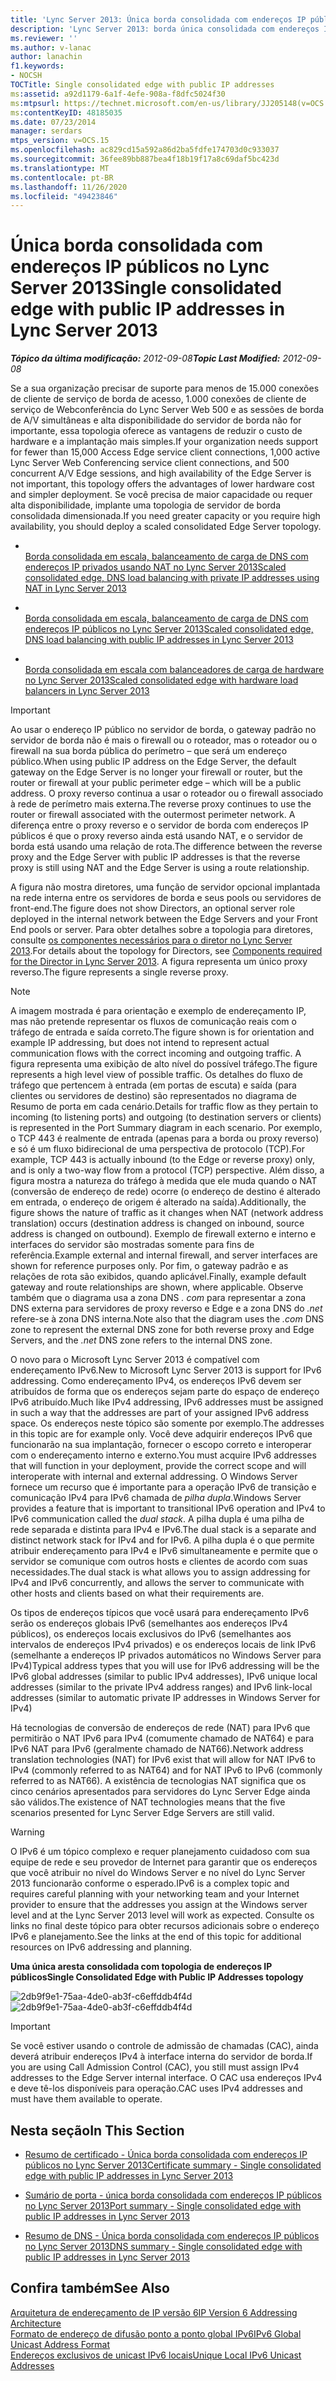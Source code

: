 ```yaml
---
title: 'Lync Server 2013: Única borda consolidada com endereços IP públicos'
description: 'Lync Server 2013: borda única consolidada com endereços IP públicos.'
ms.reviewer: ''
ms.author: v-lanac
author: lanachin
f1.keywords:
- NOCSH
TOCTitle: Single consolidated edge with public IP addresses
ms:assetid: a92d1179-6a1f-4efe-908a-f8dfc5024f30
ms:mtpsurl: https://technet.microsoft.com/en-us/library/JJ205148(v=OCS.15)
ms:contentKeyID: 48185035
ms.date: 07/23/2014
manager: serdars
mtps_version: v=OCS.15
ms.openlocfilehash: ac829cd15a592a86d2ba5fdfe174703d0c933037
ms.sourcegitcommit: 36fee89bb887bea4f18b19f17a8c69daf5bc423d
ms.translationtype: MT
ms.contentlocale: pt-BR
ms.lasthandoff: 11/26/2020
ms.locfileid: "49423846"
---
```

# <a name="single-consolidated-edge-with-public-ip-addresses-in-lync-server-2013"></a><span data-ttu-id="5c7f9-103">Única borda consolidada com endereços IP públicos no Lync Server 2013</span><span class="sxs-lookup"><span data-stu-id="5c7f9-103">Single consolidated edge with public IP addresses in Lync Server 2013</span></span>

<div data-xmlns="http://www.w3.org/1999/xhtml">

<div class="topic" data-xmlns="http://www.w3.org/1999/xhtml" data-msxsl="urn:schemas-microsoft-com:xslt" data-cs="https://msdn.microsoft.com/">

<div data-asp="https://msdn2.microsoft.com/asp">



</div>

<div id="mainSection">

<div id="mainBody"><span data-ttu-id="5c7f9-104">

<span> </span></span><span class="sxs-lookup"><span data-stu-id="5c7f9-104">

<span> </span></span></span>

<span data-ttu-id="5c7f9-105">_**Tópico da última modificação:** 2012-09-08_</span><span class="sxs-lookup"><span data-stu-id="5c7f9-105">_**Topic Last Modified:** 2012-09-08_</span></span>

<span data-ttu-id="5c7f9-106">Se a sua organização precisar de suporte para menos de 15.000 conexões de cliente de serviço de borda de acesso, 1.000 conexões de cliente de serviço de Webconferência do Lync Server Web 500 e as sessões de borda de A/V simultâneas e alta disponibilidade do servidor de borda não for importante, essa topologia oferece as vantagens de reduzir o custo de hardware e a implantação mais simples.</span><span class="sxs-lookup"><span data-stu-id="5c7f9-106">If your organization needs support for fewer than 15,000 Access Edge service client connections, 1,000 active Lync Server Web Conferencing service client connections, and 500 concurrent A/V Edge sessions, and high availability of the Edge Server is not important, this topology offers the advantages of lower hardware cost and simpler deployment.</span></span> <span data-ttu-id="5c7f9-107">Se você precisa de maior capacidade ou requer alta disponibilidade, implante uma topologia de servidor de borda consolidada dimensionada.</span><span class="sxs-lookup"><span data-stu-id="5c7f9-107">If you need greater capacity or you require high availability, you should deploy a scaled consolidated Edge Server topology.</span></span>

  - <span></span>  
    [<span data-ttu-id="5c7f9-108">Borda consolidada em escala, balanceamento de carga de DNS com endereços IP privados usando NAT no Lync Server 2013</span><span class="sxs-lookup"><span data-stu-id="5c7f9-108">Scaled consolidated edge, DNS load balancing with private IP addresses using NAT in Lync Server 2013</span></span>](lync-server-2013-scaled-consolidated-edge-dns-load-balancing-with-private-ip-addresses-using-nat.md)

  - <span></span>  
    [<span data-ttu-id="5c7f9-109">Borda consolidada em escala, balanceamento de carga de DNS com endereços IP públicos no Lync Server 2013</span><span class="sxs-lookup"><span data-stu-id="5c7f9-109">Scaled consolidated edge, DNS load balancing with public IP addresses in Lync Server 2013</span></span>](lync-server-2013-scaled-consolidated-edge-dns-load-balancing-with-public-ip-addresses.md)

  - <span></span>  
    [<span data-ttu-id="5c7f9-110">Borda consolidada em escala com balanceadores de carga de hardware no Lync Server 2013</span><span class="sxs-lookup"><span data-stu-id="5c7f9-110">Scaled consolidated edge with hardware load balancers in Lync Server 2013</span></span>](lync-server-2013-scaled-consolidated-edge-with-hardware-load-balancers.md)

<div>


> [!IMPORTANT]  
> <span data-ttu-id="5c7f9-111">Ao usar o endereço IP público no servidor de borda, o gateway padrão no servidor de borda não é mais o firewall ou o roteador, mas o roteador ou o firewall na sua borda pública do perímetro – que será um endereço público.</span><span class="sxs-lookup"><span data-stu-id="5c7f9-111">When using public IP address on the Edge Server, the default gateway on the Edge Server is no longer your firewall or router, but the router or firewall at your public perimeter edge – which will be a public address.</span></span> <span data-ttu-id="5c7f9-112">O proxy reverso continua a usar o roteador ou o firewall associado à rede de perímetro mais externa.</span><span class="sxs-lookup"><span data-stu-id="5c7f9-112">The reverse proxy continues to use the router or firewall associated with the outermost perimeter network.</span></span> <span data-ttu-id="5c7f9-113">A diferença entre o proxy reverso e o servidor de borda com endereços IP públicos é que o proxy reverso ainda está usando NAT, e o servidor de borda está usando uma relação de rota.</span><span class="sxs-lookup"><span data-stu-id="5c7f9-113">The difference between the reverse proxy and the Edge Server with public IP addresses is that the reverse proxy is still using NAT and the Edge Server is using a route relationship.</span></span>



</div>

<span data-ttu-id="5c7f9-114">A figura não mostra diretores, uma função de servidor opcional implantada na rede interna entre os servidores de borda e seus pools ou servidores de front-end.</span><span class="sxs-lookup"><span data-stu-id="5c7f9-114">The figure does not show Directors, an optional server role deployed in the internal network between the Edge Servers and your Front End pools or server.</span></span> <span data-ttu-id="5c7f9-115">Para obter detalhes sobre a topologia para diretores, consulte [os componentes necessários para o diretor no Lync Server 2013](lync-server-2013-components-required-for-the-director.md).</span><span class="sxs-lookup"><span data-stu-id="5c7f9-115">For details about the topology for Directors, see [Components required for the Director in Lync Server 2013](lync-server-2013-components-required-for-the-director.md).</span></span> <span data-ttu-id="5c7f9-116">A figura representa um único proxy reverso.</span><span class="sxs-lookup"><span data-stu-id="5c7f9-116">The figure represents a single reverse proxy.</span></span>

<div>


> [!NOTE]  
> <span data-ttu-id="5c7f9-117">A imagem mostrada é para orientação e exemplo de endereçamento IP, mas não pretende representar os fluxos de comunicação reais com o tráfego de entrada e saída correto.</span><span class="sxs-lookup"><span data-stu-id="5c7f9-117">The figure shown is for orientation and example IP addressing, but does not intend to represent actual communication flows with the correct incoming and outgoing traffic.</span></span> <span data-ttu-id="5c7f9-118">A figura representa uma exibição de alto nível do possível tráfego.</span><span class="sxs-lookup"><span data-stu-id="5c7f9-118">The figure represents a high level view of possible traffic.</span></span> <span data-ttu-id="5c7f9-119">Os detalhes do fluxo de tráfego que pertencem à entrada (em portas de escuta) e saída (para clientes ou servidores de destino) são representados no diagrama de Resumo de porta em cada cenário.</span><span class="sxs-lookup"><span data-stu-id="5c7f9-119">Details for traffic flow as they pertain to incoming (to listening ports) and outgoing (to destination servers or clients) is represented in the Port Summary diagram in each scenario.</span></span> <span data-ttu-id="5c7f9-120">Por exemplo, o TCP 443 é realmente de entrada (apenas para a borda ou proxy reverso) e só é um fluxo bidirecional de uma perspectiva de protocolo (TCP).</span><span class="sxs-lookup"><span data-stu-id="5c7f9-120">For example, TCP 443 is actually inbound (to the Edge or reverse proxy) only, and is only a two-way flow from a protocol (TCP) perspective.</span></span> <span data-ttu-id="5c7f9-121">Além disso, a figura mostra a natureza do tráfego à medida que ele muda quando o NAT (conversão de endereço de rede) ocorre (o endereço de destino é alterado em entrada, o endereço de origem é alterado na saída).</span><span class="sxs-lookup"><span data-stu-id="5c7f9-121">Additionally, the figure shows the nature of traffic as it changes when NAT (network address translation) occurs (destination address is changed on inbound, source address is changed on outbound).</span></span> <span data-ttu-id="5c7f9-122">Exemplo de firewall externo e interno e interfaces do servidor são mostradas somente para fins de referência.</span><span class="sxs-lookup"><span data-stu-id="5c7f9-122">Example external and internal firewall, and server interfaces are shown for reference purposes only.</span></span> <span data-ttu-id="5c7f9-123">Por fim, o gateway padrão e as relações de rota são exibidos, quando aplicável.</span><span class="sxs-lookup"><span data-stu-id="5c7f9-123">Finally, example default gateway and route relationships are shown, where applicable.</span></span> <span data-ttu-id="5c7f9-124">Observe também que o diagrama usa a zona DNS <EM>. com</EM> para representar a zona DNS externa para servidores de proxy reverso e Edge e a zona DNS do <EM>.net</EM> refere-se à zona DNS interna.</span><span class="sxs-lookup"><span data-stu-id="5c7f9-124">Note also that the diagram uses the <EM>.com</EM> DNS zone to represent the external DNS zone for both reverse proxy and Edge Servers, and the <EM>.net</EM> DNS zone refers to the internal DNS zone.</span></span>



</div>

<span data-ttu-id="5c7f9-125">O novo para o Microsoft Lync Server 2013 é compatível com endereçamento IPv6.</span><span class="sxs-lookup"><span data-stu-id="5c7f9-125">New to Microsoft Lync Server 2013 is support for IPv6 addressing.</span></span> <span data-ttu-id="5c7f9-126">Como endereçamento IPv4, os endereços IPv6 devem ser atribuídos de forma que os endereços sejam parte do espaço de endereço IPv6 atribuído.</span><span class="sxs-lookup"><span data-stu-id="5c7f9-126">Much like IPv4 addressing, IPv6 addresses must be assigned in such a way that the addresses are part of your assigned IPv6 address space.</span></span> <span data-ttu-id="5c7f9-127">Os endereços neste tópico são somente por exemplo.</span><span class="sxs-lookup"><span data-stu-id="5c7f9-127">The addresses in this topic are for example only.</span></span> <span data-ttu-id="5c7f9-128">Você deve adquirir endereços IPv6 que funcionarão na sua implantação, fornecer o escopo correto e interoperar com o endereçamento interno e externo.</span><span class="sxs-lookup"><span data-stu-id="5c7f9-128">You must acquire IPv6 addresses that will function in your deployment, provide the correct scope and will interoperate with internal and external addressing.</span></span> <span data-ttu-id="5c7f9-129">O Windows Server fornece um recurso que é importante para a operação IPv6 de transição e comunicação IPv4 para IPv6 chamada de *pilha dupla*.</span><span class="sxs-lookup"><span data-stu-id="5c7f9-129">Windows Server provides a feature that is important to transitional IPv6 operation and IPv4 to IPv6 communication called the *dual stack*.</span></span> <span data-ttu-id="5c7f9-130">A pilha dupla é uma pilha de rede separada e distinta para IPv4 e IPv6.</span><span class="sxs-lookup"><span data-stu-id="5c7f9-130">The dual stack is a separate and distinct network stack for IPv4 and for IPv6.</span></span> <span data-ttu-id="5c7f9-131">A pilha dupla é o que permite atribuir endereçamento para IPv4 e IPv6 simultaneamente e permite que o servidor se comunique com outros hosts e clientes de acordo com suas necessidades.</span><span class="sxs-lookup"><span data-stu-id="5c7f9-131">The dual stack is what allows you to assign addressing for IPv4 and IPv6 concurrently, and allows the server to communicate with other hosts and clients based on what their requirements are.</span></span>

<span data-ttu-id="5c7f9-132">Os tipos de endereços típicos que você usará para endereçamento IPv6 serão os endereços globais IPv6 (semelhantes aos endereços IPv4 públicos), os endereços locais exclusivos do IPv6 (semelhantes aos intervalos de endereços IPv4 privados) e os endereços locais de link IPv6 (semelhante a endereços IP privados automáticos no Windows Server para IPv4)</span><span class="sxs-lookup"><span data-stu-id="5c7f9-132">Typical address types that you will use for IPv6 addressing will be the IPv6 global addresses (similar to public IPv4 addresses), IPv6 unique local addresses (similar to the private IPv4 address ranges) and IPv6 link-local addresses (similar to automatic private IP addresses in Windows Server for IPv4)</span></span>

<span data-ttu-id="5c7f9-133">Há tecnologias de conversão de endereços de rede (NAT) para IPv6 que permitirão o NAT IPv6 para IPv4 (comumente chamado de NAT64) e para IPv6 NAT para IPv6 (geralmente chamado de NAT66).</span><span class="sxs-lookup"><span data-stu-id="5c7f9-133">Network address translation technologies (NAT) for IPv6 exist that will allow for NAT IPv6 to IPv4 (commonly referred to as NAT64) and for NAT IPv6 to IPv6 (commonly referred to as NAT66).</span></span> <span data-ttu-id="5c7f9-134">A existência de tecnologias NAT significa que os cinco cenários apresentados para servidores do Lync Server Edge ainda são válidos.</span><span class="sxs-lookup"><span data-stu-id="5c7f9-134">The existence of NAT technologies means that the five scenarios presented for Lync Server Edge Servers are still valid.</span></span>

<div>


> [!WARNING]  
> <span data-ttu-id="5c7f9-135">O IPv6 é um tópico complexo e requer planejamento cuidadoso com sua equipe de rede e seu provedor de Internet para garantir que os endereços que você atribuir no nível do Windows Server e no nível do Lync Server 2013 funcionarão conforme o esperado.</span><span class="sxs-lookup"><span data-stu-id="5c7f9-135">IPv6 is a complex topic and requires careful planning with your networking team and your Internet provider to ensure that the addresses you assign at the Windows server level and at the Lync Server 2013 level will work as expected.</span></span> <span data-ttu-id="5c7f9-136">Consulte os links no final deste tópico para obter recursos adicionais sobre o endereço IPv6 e planejamento.</span><span class="sxs-lookup"><span data-stu-id="5c7f9-136">See the links at the end of this topic for additional resources on IPv6 addressing and planning.</span></span>



</div>

<span data-ttu-id="5c7f9-137">**Uma única aresta consolidada com topologia de endereços IP públicos**</span><span class="sxs-lookup"><span data-stu-id="5c7f9-137">**Single Consolidated Edge with Public IP Addresses topology**</span></span>

<span data-ttu-id="5c7f9-138">![2db9f9e1-75aa-4de0-ab3f-c6effddb4f4d](images/JJ205148.2db9f9e1-75aa-4de0-ab3f-c6effddb4f4d(OCS.15).jpg "2db9f9e1-75aa-4de0-ab3f-c6effddb4f4d")</span><span class="sxs-lookup"><span data-stu-id="5c7f9-138">![2db9f9e1-75aa-4de0-ab3f-c6effddb4f4d](images/JJ205148.2db9f9e1-75aa-4de0-ab3f-c6effddb4f4d(OCS.15).jpg "2db9f9e1-75aa-4de0-ab3f-c6effddb4f4d")</span></span>

<div>


> [!IMPORTANT]  
> <span data-ttu-id="5c7f9-139">Se você estiver usando o controle de admissão de chamadas (CAC), ainda deverá atribuir endereços IPv4 à interface interna do servidor de borda.</span><span class="sxs-lookup"><span data-stu-id="5c7f9-139">If you are using Call Admission Control (CAC), you still must assign IPv4 addresses to the Edge Server internal interface.</span></span> <span data-ttu-id="5c7f9-140">O CAC usa endereços IPv4 e deve tê-los disponíveis para operação.</span><span class="sxs-lookup"><span data-stu-id="5c7f9-140">CAC uses IPv4 addresses and must have them available to operate.</span></span>



</div>

<div>

## <a name="in-this-section"></a><span data-ttu-id="5c7f9-141">Nesta seção</span><span class="sxs-lookup"><span data-stu-id="5c7f9-141">In This Section</span></span>

  - [<span data-ttu-id="5c7f9-142">Resumo de certificado - Única borda consolidada com endereços IP públicos no Lync Server 2013</span><span class="sxs-lookup"><span data-stu-id="5c7f9-142">Certificate summary - Single consolidated edge with public IP addresses in Lync Server 2013</span></span>](lync-server-2013-certificate-summary-single-consolidated-edge-with-public-ip-addresses.md)

  - [<span data-ttu-id="5c7f9-143">Sumário de porta - única borda consolidada com endereços IP públicos no Lync Server 2013</span><span class="sxs-lookup"><span data-stu-id="5c7f9-143">Port summary - Single consolidated edge with public IP addresses in Lync Server 2013</span></span>](lync-server-2013-port-summary-single-consolidated-edge-with-public-ip-addresses.md)

  - [<span data-ttu-id="5c7f9-144">Resumo de DNS - Única borda consolidada com endereços IP públicos no Lync Server 2013</span><span class="sxs-lookup"><span data-stu-id="5c7f9-144">DNS summary - Single consolidated edge with public IP addresses in Lync Server 2013</span></span>](lync-server-2013-dns-summary-single-consolidated-edge-with-public-ip-addresses.md)

</div>

<div>

## <a name="see-also"></a><span data-ttu-id="5c7f9-145">Confira também</span><span class="sxs-lookup"><span data-stu-id="5c7f9-145">See Also</span></span>


[<span data-ttu-id="5c7f9-146">Arquitetura de endereçamento de IP versão 6</span><span class="sxs-lookup"><span data-stu-id="5c7f9-146">IP Version 6 Addressing Architecture</span></span>](https://tools.ietf.org/html/rfc4291)  
[<span data-ttu-id="5c7f9-147">Formato de endereço de difusão ponto a ponto global IPv6</span><span class="sxs-lookup"><span data-stu-id="5c7f9-147">IPv6 Global Unicast Address Format</span></span>](https://tools.ietf.org/html/rfc3587)  
[<span data-ttu-id="5c7f9-148">Endereços exclusivos de unicast IPv6 locais</span><span class="sxs-lookup"><span data-stu-id="5c7f9-148">Unique Local IPv6 Unicast Addresses</span></span>](https://tools.ietf.org/html/rfc4193)  
  

<span data-ttu-id="5c7f9-149"></div>

</div>

<span> </span>

</div>

</div>

</span><span class="sxs-lookup"><span data-stu-id="5c7f9-149"></div>

</div>

<span> </span>

</div>

</div>

</span></span></div>

